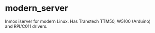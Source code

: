 # modern_server
Inmos iserver for modern Linux. Has Transtech TTM50, W5100 (Arduino) and RPI/C011 drivers.
